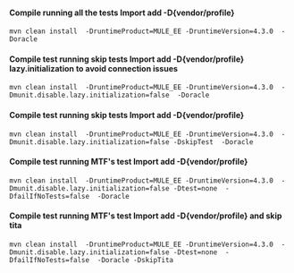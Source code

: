 

#### Compile running all the tests  **Import add -D{vendor/profile}**
```
mvn clean install  -DruntimeProduct=MULE_EE -DruntimeVersion=4.3.0  -Doracle
```
#### Compile test running skip tests **Import add -D{vendor/profile}** lazy.initialization to avoid connection issues
```
mvn clean install  -DruntimeProduct=MULE_EE -DruntimeVersion=4.3.0  -Dmunit.disable.lazy.initialization=false  -Doracle
```
#### Compile test running skip tests **Import add -D{vendor/profile}**
```
mvn clean install  -DruntimeProduct=MULE_EE -DruntimeVersion=4.3.0  -Dmunit.disable.lazy.initialization=false -DskipTest  -Doracle
```
#### Compile test running  MTF's test **Import add -D{vendor/profile}**
```
mvn clean install  -DruntimeProduct=MULE_EE -DruntimeVersion=4.3.0  -Dmunit.disable.lazy.initialization=false -Dtest=none  -DfailIfNoTests=false  -Doracle
```
#### Compile test running  MTF's test **Import add -D{vendor/profile}** and skip tita
```
mvn clean install  -DruntimeProduct=MULE_EE -DruntimeVersion=4.3.0  -Dmunit.disable.lazy.initialization=false -Dtest=none  -DfailIfNoTests=false  -Doracle -DskipTita
```
